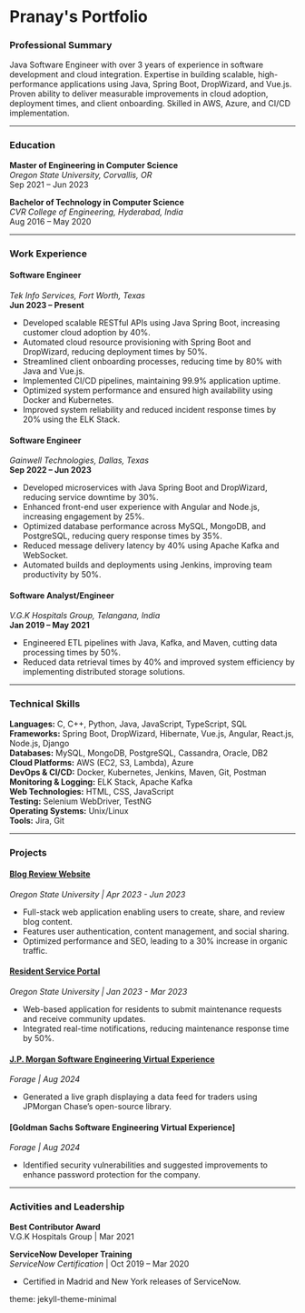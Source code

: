 # Pranay's Portfolio

### Professional Summary
Java Software Engineer with over 3 years of experience in software development and cloud integration. Expertise in building scalable, high-performance applications using Java, Spring Boot, DropWizard, and Vue.js. Proven ability to deliver measurable improvements in cloud adoption, deployment times, and client onboarding. Skilled in AWS, Azure, and CI/CD implementation.

---

### Education
**Master of Engineering in Computer Science**  
*Oregon State University, Corvallis, OR*  
Sep 2021 – Jun 2023

**Bachelor of Technology in Computer Science**  
*CVR College of Engineering, Hyderabad, India*  
Aug 2016 – May 2020

---

### Work Experience

#### Software Engineer  
*Tek Info Services, Fort Worth, Texas*  
**Jun 2023 – Present**
- Developed scalable RESTful APIs using Java Spring Boot, increasing customer cloud adoption by 40%.
- Automated cloud resource provisioning with Spring Boot and DropWizard, reducing deployment times by 50%.
- Streamlined client onboarding processes, reducing time by 80% with Java and Vue.js.
- Implemented CI/CD pipelines, maintaining 99.9% application uptime.
- Optimized system performance and ensured high availability using Docker and Kubernetes.
- Improved system reliability and reduced incident response times by 20% using the ELK Stack.

#### Software Engineer  
*Gainwell Technologies, Dallas, Texas*  
**Sep 2022 – Jun 2023**
- Developed microservices with Java Spring Boot and DropWizard, reducing service downtime by 30%.
- Enhanced front-end user experience with Angular and Node.js, increasing engagement by 25%.
- Optimized database performance across MySQL, MongoDB, and PostgreSQL, reducing query response times by 35%.
- Reduced message delivery latency by 40% using Apache Kafka and WebSocket.
- Automated builds and deployments using Jenkins, improving team productivity by 50%.

#### Software Analyst/Engineer  
*V.G.K Hospitals Group, Telangana, India*  
**Jan 2019 – May 2021**
- Engineered ETL pipelines with Java, Kafka, and Maven, cutting data processing times by 50%.
- Reduced data retrieval times by 40% and improved system efficiency by implementing distributed storage solutions.

---

### Technical Skills
**Languages:** C, C++, Python, Java, JavaScript, TypeScript, SQL  
**Frameworks:** Spring Boot, DropWizard, Hibernate, Vue.js, Angular, React.js, Node.js, Django  
**Databases:** MySQL, MongoDB, PostgreSQL, Cassandra, Oracle, DB2  
**Cloud Platforms:** AWS (EC2, S3, Lambda), Azure  
**DevOps & CI/CD:** Docker, Kubernetes, Jenkins, Maven, Git, Postman  
**Monitoring & Logging:** ELK Stack, Apache Kafka  
**Web Technologies:** HTML, CSS, JavaScript  
**Testing:** Selenium WebDriver, TestNG  
**Operating Systems:** Unix/Linux  
**Tools:** Jira, Git

---

### Projects

#### [Blog Review Website](https://github.com/Pranay240898/React-Blog)
*Oregon State University | Apr 2023 - Jun 2023*  
- Full-stack web application enabling users to create, share, and review blog content.
- Features user authentication, content management, and social sharing.
- Optimized performance and SEO, leading to a 30% increase in organic traffic.

#### [Resident Service Portal](https://github.com/Pranay240898/resident-service-portal-main)
*Oregon State University | Jan 2023 - Mar 2023*  
- Web-based application for residents to submit maintenance requests and receive community updates.
- Integrated real-time notifications, reducing maintenance response time by 50%.

#### [J.P. Morgan Software Engineering Virtual Experience](https://github.com/Pranay240898/forage-jpmc-swe-task-3)
*Forage | Aug 2024*  
- Generated a live graph displaying a data feed for traders using JPMorgan Chase’s open-source library.

#### [Goldman Sachs Software Engineering Virtual Experience]
*Forage | Aug 2024*  
- Identified security vulnerabilities and suggested improvements to enhance password protection for the company.

---

### Activities and Leadership
**Best Contributor Award**  
V.G.K Hospitals Group | Mar 2021  

**ServiceNow Developer Training**  
*ServiceNow Certification* | Oct 2019 – Mar 2020  
- Certified in Madrid and New York releases of ServiceNow.

theme: jekyll-theme-minimal

